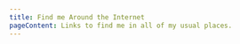 ```yaml
---
title: Find me Around the Internet
pageContent: Links to find me in all of my usual places.
---
```

